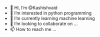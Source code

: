 - 👋 Hi, I’m @Kashishvaid
- 👀 I’m interested in python programming
- 🌱 I’m currently learning machine learning
- 💞️ I’m looking to collaborate on ...
- 📫 How to reach me ...

<!---
Kashishvaid/Kashishvaid is a ✨ special ✨ repository because its `README.md` (this file) appears on your GitHub profile.
You can click the Preview link to take a look at your changes.
--->
